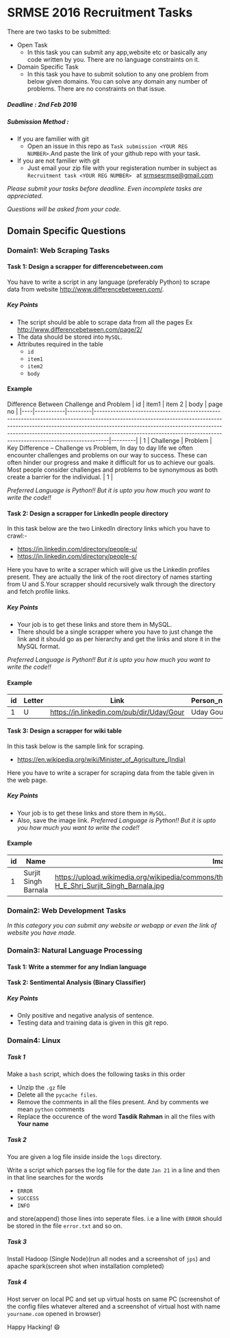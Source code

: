 # SRMSE 2016 Recruitment Tasks

There are two tasks to be submitted:
-   Open Task
    -  In this task you can submit any app,website etc or basically any code written by you. There are no language constraints on it.
-   Domain Specific Task
    - In this task you have to submit solution to any one problem from below given domains. You can solve any domain any number of problems. There are no constraints on that issue.

##### Deadline : 2nd Feb 2016
##### Submission Method :
-   If you are familier with git
    -  Open an issue in this repo as `Task submission <YOUR REG NUMBER>`.And paste the link of your github repo with your task.
-   If you are not familier with git
    -   Just email your zip file with your registeration number in subject as `Recruitment task <YOUR REG NUMBER> ` at srmsesrmse@gmail.com


_Please submit your tasks before deadline. Even incomplete tasks are appreciated._

_Questions will be asked from your code._
## Domain Specific Questions
### Domain1: Web Scraping Tasks

#### Task 1: Design a scrapper for differencebetween.com
You have to write a script in any language (preferably Python) to scrape data from website http://www.differencebetween.com/.
##### Key Points
- The script should be able to scrape data from all the pages Ex http://www.differencebetween.com/page/2/
- The data should be stored into `MySQL`.
- Attributes required in the table
    - `id`
    - `item1`
    - `item2`
    - `body`
#### Example
Difference Between Challenge and Problem
| id | item1     | item 2  | body                                                                                                                                                                                                                                                                                                                        | page no |
|----|-----------|---------|-----------------------------------------------------------------------------------------------------------------------------------------------------------------------------------------------------------------------------------------------------------------------------------------------------------------------------|---------|
| 1  | Challenge | Problem | Key Difference – Challenge vs Problem, In day to day life we often encounter challenges and problems on our way to success. These can often hinder our progress and make it difficult for us to achieve our goals. Most people consider challenges and problems to be synonymous as both create a barrier for the individual. | 1       |

_Preferred Language is Python!! But it is upto you how much you want to write the code!!_

#### Task 2: Design a scrapper for LinkedIn people directory


In this task below are the two LinkedIn directory links which you have to crawl:-
-   https://in.linkedin.com/directory/people-u/
-   https://in.linkedin.com/directory/people-s/

Here you have to write a scraper which will give us the Linkedin profiles present. They are actually the link of the root directory of names starting from U and S.Your scrapper should recursively walk through the directory and fetch profile links. 

##### Key Points
-   Your job is to get these links and store them in MySQL.
-   There should be a single scrapper where you have to just change the link and it should go as per hierarchy and get the links and store it in the MySQL format.

_Preferred Language is Python!! But it is upto you how much you want to write the code!!_

#### Example
| id | Letter | Link                                      | Person_name |
|----|--------|-------------------------------------------|-------------|
| 1  | U      | https://in.linkedin.com/pub/dir/Uday/Gour | Uday Gour   |

#### Task 3: Design a scrapper for wiki table


In this task below is the sample link for scraping.
-   https://en.wikipedia.org/wiki/Minister_of_Agriculture_(India)

Here you have to write a scraper for scraping data from the table given in the web page.


##### Key Points
-   Your job is to get these links and store them in `MySQL`.
-   Also, save the image link.
_Preferred Language is Python!! But it is upto you how much you want to write the code!!_

#### Example
| id | Name                 | Image                                                                                                                              | start_term | end_term | prime_minister   |
|----|----------------------|------------------------------------------------------------------------------------------------------------------------------------|------------|----------|------------------|
| 1  | Surjit Singh Barnala | https://upload.wikimedia.org/wikipedia/commons/thumb/0/02/H_E_Shri_Surjit_Singh_Barnala.jpg/75px-H_E_Shri_Surjit_Singh_Barnala.jpg | 1948       | 1952     | Jawaharlal Nehru |

### Domain2: Web Development Tasks

_In this category you can submit any website or webapp or even the link of website you have made._

### Domain3: Natural Language Processing

#### Task 1: Write a stemmer for any Indian language


#### Task 2: Sentimental Analysis (Binary Classifier)
##### Key Points
- Only positive and negative analysis of sentence.
- Testing data and training data is given in this git repo.

### Domain4: Linux

##### Task 1

Make a `bash` script, which does the following tasks in this order

- Unzip the `.gz` file
- Delete all the `pycache files`.
- Remove the comments in all the files present. And by comments we mean `python` comments
- Replace the occurence of the word **Tasdik Rahman** in all the files with **Your name**

##### Task 2

You are given a log file inside inside the `logs` directory.

Write a script which parses the log file for the date `Jan 21` in a line and then in that line searches for the words

- `ERROR`
- `SUCCESS`
- `INFO`

and store(append) those lines into seperate files. i.e a line with `ERROR` should be stored in the file `error.txt` and so on. 

##### Task 3

Install Hadoop (Single Node)(run all nodes and a screenshot of `jps`) and apache spark(screen shot when installation completed)

##### Task 4

Host server on local PC and set up virtual hosts on same PC (screenshot of the config files whatever altered and a screenshot of virtual host with name `yourname.com` opened in browser)

Happy Hacking! :smile:


